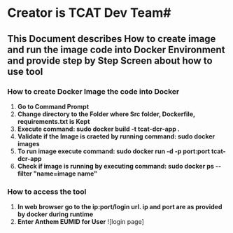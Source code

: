 # Creator is TCAT Dev Team#
## This Document describes How to create image and run the image code into Docker Environment and provide step by Step Screen about how to use tool ##

### How to create Docker Image the code into Docker ### 

1. __Go to Command Prompt__
2. __Change directory to the Folder where Src folder, Dockerfile, requirements.txt is Kept__
3. __Execute command: sudo docker build -t tcat-dcr-app .__
4. __Validate if the Image is craeted by running command: sudo docker images__
5. __To run image execute command: sudo docker run -d -p port:port tcat-dcr-app__
6. __Check if image is running by executing command: sudo docker ps --filter "name=image name"__


### How to access the tool ###
1. __In web browser go to the ip:port/login url. ip and port are as provided by docker during runtime__
2. __Enter Anthem EUMID for User__ 
  ![login page]
